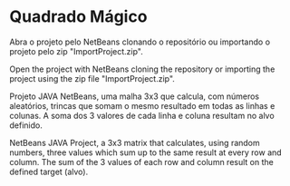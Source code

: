 # Quadrado Mágico

Abra o projeto pelo NetBeans clonando o repositório ou importando o projeto pelo zip "ImportProject.zip".

Open the project with NetBeans cloning the repository or importing the project using the zip file "ImportProject.zip".

Projeto JAVA NetBeans, uma malha 3x3 que calcula, com números aleatórios, trincas que somam o mesmo resultado em todas as linhas e colunas.
A soma dos 3 valores de cada linha e coluna resultam no alvo definido.

NetBeans JAVA Project, a 3x3 matrix that calculates, using random numbers, three values which sum up to the same result at every row and column.
The sum of the 3 values of each row and column result on the defined target (alvo).
